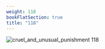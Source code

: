 ```yaml
---
weight: 118
bookFlatSection: true
title: "118"
---
```


![cruel_and_unusual_punishment 118 ](../../jpg/cup_118.jpg)


